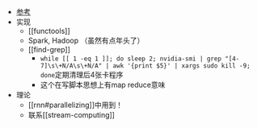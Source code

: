 - [参考](https://zhuanlan.zhihu.com/p/82399103)
- 实现
  - [[functools]]
  - Spark, Hadoop （虽然有点年头了）
  - [[find-grep]]
    - `while [[ 1 -eq 1 ]]; do sleep 2; nvidia-smi | grep "[4-7]\s\+N/A\s\+N/A" | awk '{print $5}' | xargs sudo kill -9; done`定期清理后4张卡程序
    - 这个在写脚本思想上有map reduce意味
- 理论
  - [[rnn#parallelizing]]中用到！
  - 联系[[stream-computing]]